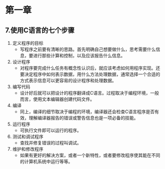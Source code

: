<!--
 * @Author: PlanC
 * @Date: 2020-09-07 15:23:49
 * @LastEditTime: 2020-09-07 16:28:02
 * @FilePath: \C Primer Plus\Chapter 1\motepad.md
-->

# 第一章
## 7.使用C语言的七个步骤

1. 定义程序的目标
    - 写程序之前要有清晰的思路。首先明确自己想要做什么，思考需要什么信息，要进行那些计算和控制，以及应该报告什么信息。
2. 设计程序
    - 对程序要完成什么任务有概念性认识后，就应该考虑如何用程序实现。还要决定程序中如何表示数据，用什么方法处理数据，通常选择一个合适的方式表示信息可以更容易的设计程序和处理数据。
3. 编写代码
    - 设计好后就可以把设计的程序翻译成C语言。过程取决于编程环境，一般而言，使用文本编辑器创建代码文件。
4. 编译
    - 同上，编译的细节取决于编程的环境，编译器还会检查C语言程序是否有效，理解编译器报告的错误或警告信息也是一项必备的技能。
5. 运行程序
    - 可执行文件即可以运行的程序。
6. 测试和调试程序
    - 查找并修复错误的过程叫调试。
7. 维护和修改程序
    - 如果有更好的解决方案，或者一个新特性，或者要修改程序使其能在不同的计算机系统中运行等等。
